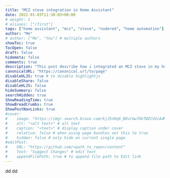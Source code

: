 ```yaml
---
title: "MCZ stove integration in Home Assistant"
date: 2022-01-03T11:30:03+00:00
# weight: 1
# aliases: ["/first"]
tags: ["home assistant", "mcz", "stove", "nodered", "home automation"]
author: "Me"
# author: ["Me", "You"] # multiple authors
showToc: true
TocOpen: false
draft: false
hidemeta: false
comments: true
description: "This post describe how i integrated an MCZ stove in my home automation system"
canonicalURL: "https://canonical.url/to/page"
disableHLJS: true # to disable highlightjs
disableShare: false
disableHLJS: false
hideSummary: false
searchHidden: true
ShowReadingTime: true
ShowBreadCrumbs: true
ShowPostNavLinks: true
#cover:
#    image: "https://imgr.search.brave.com/kjJ5nRq6_BOvCmw7OkTWZCVUcAdMlxWxqw1kr_HBBTc/fit/428/438/ce/1/aHR0cHM6Ly9hcHBs/aWFuY2lzdC5jb20v/d3AtY29udGVudC91/cGxvYWRzLzIwMTYv/MDcvbWN6LXNvbGFy/LXBlbGxldC1zdG92/ZS5qcGc" # image path/url
#    alt: "<alt text>" # alt text
#    caption: "<text>" # display caption under cover
#    relative: false # when using page bundles set this to true
#    hidden: false # only hide on current single page
#editPost:
#    URL: "https://github.com/<path_to_repo>/content"
#    Text: "Suggest Changes" # edit text
#    appendFilePath: true # to append file path to Edit link
---
```

dd
dd